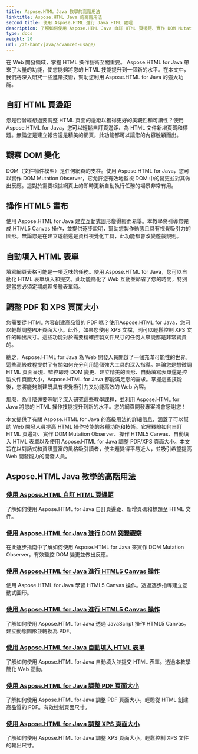 ```yaml
---
title: Aspose.HTML Java 教學的高階用法
linktitle: Aspose.HTML Java 的高階用法
second_title: 使用 Aspose.HTML 進行 Java HTML 處理
description: 了解如何使用 Aspose.HTML Java 自訂 HTML 頁邊距、實作 DOM Mutation Observer、操作 HTML5 Canvas、自動填入 HTML 表單等。
type: docs
weight: 20
url: /zh-hant/java/advanced-usage/
---
```


在 Web 開發領域，掌握 HTML 操作藝術至關重要。 Aspose.HTML for Java 帶來了大量的功能，使您能夠將您的 HTML 技能提升到一個新的水平。在本文中，我們將深入研究一些進階技術，幫助您利用 Aspose.HTML for Java 的強大功能。

## 自訂 HTML 頁邊距

您是否曾經想過要調整 HTML 頁面的邊距以獲得更好的美觀性和可讀性？使用 Aspose.HTML for Java，您可以輕鬆自訂頁邊距、為 HTML 文件新增頁碼和標題。無論您是建立報告還是精美的網頁，此功能都可以讓您的內容脫穎而出。

## 觀察 DOM 變化

DOM（文件物件模型）是任何網頁的支柱。使用 Aspose.HTML for Java，您可以實作 DOM Mutation Observer，它允許您有效地監視 DOM 中的變更並對其做出反應。這對於需要根據網頁上的即時更新自動執行任務的場景非常有用。

## 操作 HTML5 畫布

使用 Aspose.HTML for Java 建立互動式圖形變得輕而易舉。本教學將引導您完成 HTML5 Canvas 操作，並提供逐步說明，幫助您製作動態且具有視覺吸引力的圖形。無論您是在建立遊戲還是資料視覺化工具，此功能都會改變遊戲規則。

## 自動填入 HTML 表單

填寫網頁表格可能是一項乏味的任務。使用 Aspose.HTML for Java，您可以自動化 HTML 表單填入和提交。此功能簡化了 Web 互動並節省了您的時間，特別是當您必須定期處理多種表單時。

## 調整 PDF 和 XPS 頁面大小

您需要從 HTML 內容創建高品質的 PDF 嗎？使用Aspose.HTML for Java，您可以輕鬆調整PDF頁面大小。此外，如果您使用 XPS 文檔，則可以輕鬆控制 XPS 文件的輸出尺寸。這些功能對於需要精確控製文件尺寸的任何人來說都是非常寶貴的。

總之，Aspose.HTML for Java 為 Web 開發人員開啟了一個充滿可能性的世界。這些高級教程提供了有關如何充分利用這個強大工具的深入指導。無論您是想微調 HTML 頁面呈現、監控即時 DOM 變更、建立精美的圖形、自動填寫表單還是控製文件頁面大小，Aspose.HTML for Java 都能滿足您的需求。掌握這些技能後，您將能夠創建既具有視覺吸引力又功能高效的 Web 內容。

那麼，為什麼還要等呢？深入研究這些教學課程，並利用 Aspose.HTML for Java 將您的 HTML 操作技能提升到新的水平。您的網頁開發專案將會感謝您！

本文提供了有關 Aspose.HTML for Java 的高級用法的詳細信息，涵蓋了可以幫助 Web 開發人員提高 HTML 操作技能的各種功能和技術。它解釋瞭如何自訂 HTML 頁邊距、實作 DOM Mutation Observer、操作 HTML5 Canvas、自動填入 HTML 表單以及使用 Aspose.HTML for Java 調整 PDF/XPS 頁面大小。本文旨在以對話式和資訊豐富的風格吸引讀者，使主題變得平易近人，並吸引希望提高 Web 開發能力的開發人員。

## Aspose.HTML Java 教學的高階用法
### [使用 Aspose.HTML 自訂 HTML 頁邊距](./css-extensions-adding-title-page-number/)
了解如何使用 Aspose.HTML for Java 自訂頁邊距、新增頁碼和標題至 HTML 文件。
### [使用 Aspose.HTML for Java 進行 DOM 突變觀察](./dom-mutation-observer-observing-node-additions/)
在此逐步指南中了解如何使用 Aspose.HTML for Java 來實作 DOM Mutation Observer。有效監控 DOM 變更並做出反應。
### [使用 Aspose.HTML for Java 進行 HTML5 Canvas 操作](./html5-canvas-manipulation-using-code/)
使用 Aspose.HTML for Java 學習 HTML5 Canvas 操作。透過逐步指導建立互動式圖形。
### [使用 Aspose.HTML for Java 進行 HTML5 Canvas 操作](./html5-canvas-manipulation-using-javascript/)
了解如何使用 Aspose.HTML for Java 透過 JavaScript 操作 HTML5 Canvas。建立動態圖形並轉換為 PDF。
### [使用 Aspose.HTML for Java 自動填入 HTML 表單](./html-form-editor-filling-submitting-forms/)
了解如何使用 Aspose.HTML for Java 自動填入並提交 HTML 表單。透過本教學簡化 Web 互動。
### [使用 Aspose.HTML for Java 調整 PDF 頁面大小](./adjust-pdf-page-size/)
了解如何使用 Aspose.HTML for Java 調整 PDF 頁面大小。輕鬆從 HTML 創建高品質的 PDF。有效控制頁面尺寸。
### [使用 Aspose.HTML for Java 調整 XPS 頁面大小](./adjust-xps-page-size/)
了解如何使用 Aspose.HTML for Java 調整 XPS 頁面大小。輕鬆控制 XPS 文件的輸出尺寸。